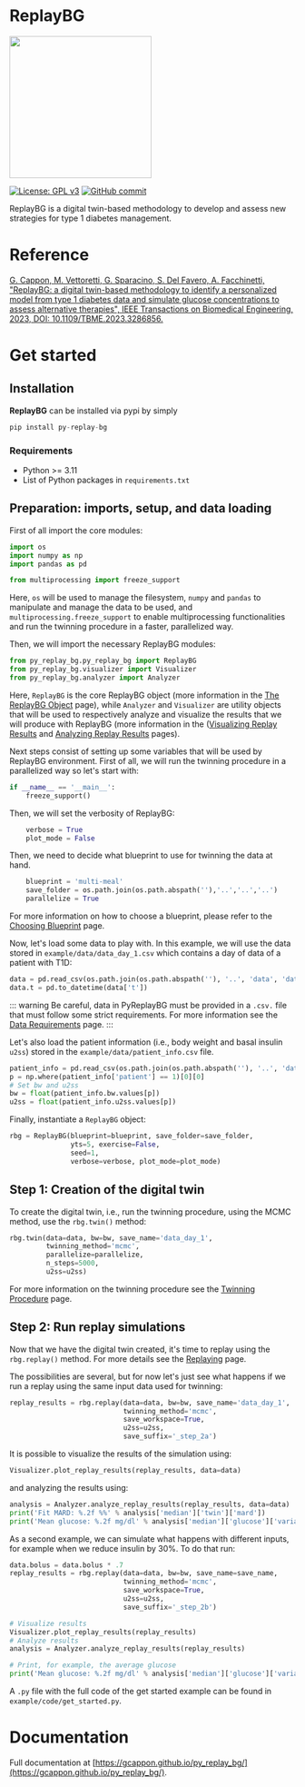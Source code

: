# ReplayBG

<img src="https://i.postimg.cc/gJn8Sy0X/replay-bg-logo.png" width="250" height="250">

[![License: GPL v3](https://img.shields.io/badge/License-GPLv3-blue.svg)](https://github.com/gcappon/py_replay_bg/COPYING)
[![GitHub commit](https://img.shields.io/github/last-commit/gcappon/py_replay_bg)](https://github.com/gcappon/py_replay_bg/commits/master)

ReplayBG is a digital twin-based methodology to develop and assess new strategies for type 1 diabetes management.

# Reference 

[G. Cappon, M. Vettoretti, G. Sparacino, S. Del Favero, A. Facchinetti, "ReplayBG: a digital twin-based methodology to identify a personalized model from type 1 diabetes data and simulate glucose concentrations to assess alternative therapies", IEEE Transactions on Biomedical Engineering, 2023, DOI: 10.1109/TBME.2023.3286856.](https://ieeexplore.ieee.org/document/10164140)

# Get started

## Installation

**ReplayBG** can be installed via pypi by simply 

```python
pip install py-replay-bg
```

### Requirements

* Python >= 3.11
* List of Python packages in `requirements.txt`

## Preparation: imports, setup, and data loading 

First of all import the core modules:
```python
import os
import numpy as np
import pandas as pd

from multiprocessing import freeze_support
```

Here, `os` will be used to manage the filesystem, `numpy` and `pandas` to manipulate and manage the data to be used, and
`multiprocessing.freeze_support` to enable multiprocessing functionalities and run the twinning procedure in a faster,
parallelized way. 

Then, we will import the necessary ReplayBG modules:
```python
from py_replay_bg.py_replay_bg import ReplayBG
from py_replay_bg.visualizer import Visualizer
from py_replay_bg.analyzer import Analyzer
```

Here, `ReplayBG` is the core ReplayBG object (more information in the [The ReplayBG Object](https://gcappon.github.io/py_replay_bg/documentation/replaybg_object.html) page),
while `Analyzer` and `Visualizer` are utility objects that will be used to
respectively analyze and visualize the results that we will produce with ReplayBG
(more information in the ([Visualizing Replay Results](https://gcappon.github.io/py_replay_bg/documentation/visualizing_replay_results.html) and
 [Analyzing Replay Results](https://gcappon.github.io/py_replay_bg/documentation/analyzing_replay_results.html) pages).

Next steps consist of setting up some variables that will be used by ReplayBG environment. 
First of all, we will run the twinning procedure in a parallelized way so let's start with:
```python
if __name__ == '__main__':
    freeze_support()
```

Then, we will set the verbosity of ReplayBG:
```python
    verbose = True
    plot_mode = False
```
 
Then, we need to decide what blueprint to use for twinning the data at hand. 
```python
    blueprint = 'multi-meal'
    save_folder = os.path.join(os.path.abspath(''),'..','..','..')
    parallelize = True
```

For more information on how to choose a blueprint, please refer to the [Choosing Blueprint](https://gcappon.github.io/py_replay_bg/documentation/choosing_blueprint.html) page.

Now, let's load some data to play with. In this example, we will use the data stored in `example/data/data_day_1.csv` 
which contains a day of data of a patient with T1D:

```python
data = pd.read_csv(os.path.join(os.path.abspath(''), '..', 'data', 'data_day_1.csv'))
data.t = pd.to_datetime(data['t'])
```

::: warning 
Be careful, data in PyReplayBG must be provided in a `.csv.` file that must follow some strict requirements. For more 
information see the [Data Requirements](https://gcappon.github.io/py_replay_bg/documentation/data_requirements.html) page.
:::

Let's also load the patient information (i.e., body weight and basal insulin `u2ss`) stored in the `example/data/patient_info.csv` file.

```python
patient_info = pd.read_csv(os.path.join(os.path.abspath(''), '..', 'data', 'patient_info.csv'))
p = np.where(patient_info['patient'] == 1)[0][0]
# Set bw and u2ss
bw = float(patient_info.bw.values[p])
u2ss = float(patient_info.u2ss.values[p])
```

Finally, instantiate a `ReplayBG` object:

```python
rbg = ReplayBG(blueprint=blueprint, save_folder=save_folder,
               yts=5, exercise=False,
               seed=1,
               verbose=verbose, plot_mode=plot_mode)

```

## Step 1: Creation of the digital twin

To create the digital twin, i.e., run the twinning procedure, using the MCMC method, use the `rbg.twin()` method:

```python
rbg.twin(data=data, bw=bw, save_name='data_day_1',
         twinning_method='mcmc',
         parallelize=parallelize,
         n_steps=5000,
         u2ss=u2ss)
```

For more information on the twinning procedure see the [Twinning Procedure](https://gcappon.github.io/py_replay_bg/documentation/twinning_procedure.html) page.


## Step 2: Run replay simulations

Now that we have the digital twin created, it's time to replay using the `rbg.replay()` method. For more details 
see the [Replaying](https://gcappon.github.io/py_replay_bg/documentation/replaying.html) page.

The possibilities are several, but for now let's just see what happens if we run a replay using the same input data used for twinning:

```python
replay_results = rbg.replay(data=data, bw=bw, save_name='data_day_1',
                            twinning_method='mcmc',
                            save_workspace=True,
                            u2ss=u2ss,
                            save_suffix='_step_2a')
```

It is possible to visualize the results of the simulation using:

```python
Visualizer.plot_replay_results(replay_results, data=data)
```

and analyzing the results using: 

```python
analysis = Analyzer.analyze_replay_results(replay_results, data=data)
print('Fit MARD: %.2f %%' % analysis['median']['twin']['mard'])
print('Mean glucose: %.2f mg/dl' % analysis['median']['glucose']['variability']['mean_glucose'])
```

As a second example, we can simulate what happens with different inputs, for example when we reduce insulin by 30%.
To do that run:

```python
data.bolus = data.bolus * .7
replay_results = rbg.replay(data=data, bw=bw, save_name=save_name,
                            twinning_method='mcmc',
                            save_workspace=True,
                            u2ss=u2ss,
                            save_suffix='_step_2b')

# Visualize results
Visualizer.plot_replay_results(replay_results)
# Analyze results
analysis = Analyzer.analyze_replay_results(replay_results)

# Print, for example, the average glucose
print('Mean glucose: %.2f mg/dl' % analysis['median']['glucose']['variability']['mean_glucose'])
```

A `.py` file with the full code of the get started example can be found in `example/code/get_started.py`.

# Documentation

Full documentation at [https://gcappon.github.io/py_replay_bg/](https://gcappon.github.io/py_replay_bg/).
